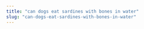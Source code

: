```yaml
---
title: "can dogs eat sardines with bones in water"
slug: "can-dogs-eat-sardines-with-bones-in-water"
---
```


